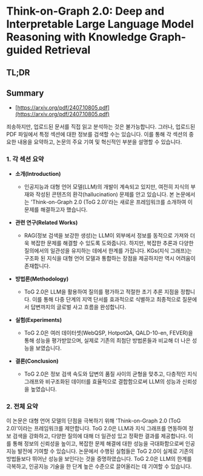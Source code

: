 # Think-on-Graph 2.0: Deep and Interpretable Large Language Model Reasoning with Knowledge Graph-guided Retrieval
## TL;DR
## Summary
- [https://arxiv.org/pdf/2407.10805.pdf](https://arxiv.org/pdf/2407.10805.pdf)

죄송하지만, 업로드된 문서를 직접 읽고 분석하는 것은 불가능합니다. 그러나, 업로드된 PDF 파일에서 특정 섹션에 대한 정보를 검색할 수는 있습니다. 이를 통해 각 섹션의 중요한 내용을 요약하고, 논문의 주요 기여 및 혁신적인 부분을 설명할 수 있습니다.

### 1. 각 섹션 요약

- **소개(Introduction)**
  - 인공지능과 대형 언어 모델(LLM)의 개발이 계속되고 있지만, 여전히 지식의 부재와 작성된 콘텐츠의 환각(hallucination) 문제를 안고 있습니다. 본 논문에서는 'Think-on-Graph 2.0 (ToG 2.0)'라는 새로운 프레임워크를 소개하여 이 문제를 해결하고자 했습니다.

- **관련 연구(Related Works)**
  - RAG(정보 검색을 보강한 생성)는 LLM이 외부에서 정보를 동적으로 가져와 더욱 복잡한 문제를 해결할 수 있도록 도와줍니다. 하지만, 복잡한 추론과 다양한 질의에서의 일관성을 유지하는 데에서 한계를 가집니다. KGs(지식 그래프)는 구조화 된 지식을 대형 언어 모델과 통합하는 장점을 제공하지만 역시 어려움이 존재합니다.

- **방법론(Methodology)**
  - ToG 2.0은 LLM을 활용하여 질의를 평가하고 적절한 초기 추론 지점을 정합니다. 이를 통해 다중 단계의 지역 단서를 효과적으로 식별하고 최종적으로 질문에서 답변까지의 글로벌 사고 흐름을 완성합니다.

- **실험(Experiments)**
  - ToG 2.0은 여러 데이터셋(WebQSP, HotpotQA, QALD-10-en, FEVER)을 통해 성능을 평가받았으며, 실제로 기존의 최첨단 방법론들과 비교해 더 나은 성능을 보였습니다.

- **결론(Conclusion)**
  - ToG 2.0은 정보 검색 속도와 답변의 품질 사이의 균형을 맞추고, 다층적인 지식 그래프와 비구조화된 데이터를 효율적으로 결합함으로써 LLM의 성능과 신뢰성을 높였습니다.

### 2. 전체 요약

이 논문은 대형 언어 모델의 단점을 극복하기 위해 'Think-on-Graph 2.0 (ToG 2.0)'이라는 프레임워크를 제안합니다. ToG 2.0은 LLM과 지식 그래프를 연동하여 정보 검색을 강화하고, 다양한 질의에 대해 더 일관성 있고 정확한 결과를 제공합니다. 이를 통해 정보의 신뢰성을 높이고, 복잡한 문제 해결에 대한 성능을 극대화함으로써 인공지능 발전에 기여할 수 있습니다. 논문에서 수행된 실험들은 ToG 2.0이 실제로 기존의 방법들보다 뛰어난 성능을 보인다는 것을 증명하였습니다. ToG 2.0은 LLM의 한계를 극복하고, 인공지능 기술을 한 단계 높은 수준으로 끌어올리는 데 기여할 수 있습니다.